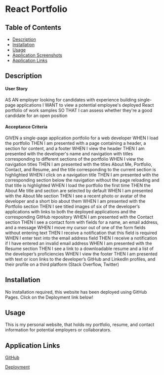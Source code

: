 # React Portfolio


## Table of Contents
- [Description](#Description)
- [Installation](#Installation)
- [Usage](#Usage)
- [Application Screenshots](#application-screenshots)
- [Application Links](#application-links)


## Description
#### User Story 

AS AN employer looking for candidates with experience building single-page applications
I WANT to view a potential employee's deployed React portfolio of work samples
SO THAT I can assess whether they're a good candidate for an open position


#### Acceptance Criteria

GIVEN a single-page application portfolio for a web developer
WHEN I load the portfolio
THEN I am presented with a page containing a header, a section for content, and a footer
WHEN I view the header
THEN I am presented with the developer's name and navigation with titles corresponding to different sections of the portfolio
WHEN I view the navigation titles
THEN I am presented with the titles About Me, Portfolio, Contact, and Resume, and the title corresponding to the current section is highlighted
WHEN I click on a navigation title
THEN I am presented with the corresponding section below the navigation without the page reloading and that title is highlighted
WHEN I load the portfolio the first time
THEN the About Me title and section are selected by default
WHEN I am presented with the About Me section
THEN I see a recent photo or avatar of the developer and a short bio about them
WHEN I am presented with the Portfolio section
THEN I see titled images of six of the developer’s applications with links to both the deployed applications and the corresponding GitHub repository
WHEN I am presented with the Contact section
THEN I see a contact form with fields for a name, an email address, and a message
WHEN I move my cursor out of one of the form fields without entering text
THEN I receive a notification that this field is required
WHEN I enter text into the email address field
THEN I receive a notification if I have entered an invalid email address
WHEN I am presented with the Resume section
THEN I see a link to a downloadable resume and a list of the developer’s proficiencies
WHEN I view the footer
THEN I am presented with text or icon links to the developer’s GitHub and LinkedIn profiles, and their profile on a third platform (Stack Overflow, Twitter) 


## Installation

No installation required, this website has been deployed using GitHub Pages. Click on the Deployment link below!


## Usage

This is my personal website, that holds my portfolio, resume, and contact information for potential employers or collaborators.


## Application Links

[GitHub](https://github.com/VictorMendez96/react-portfolio)

[Deployment]()
